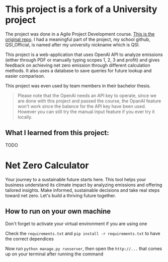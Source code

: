 # This project is a fork of a University project
The project was done in a Agile Project Development course. [This is the original repo](https://github.com/Flob19/DAT257). I had a meaningful part of the project, my school github, QSI_Official, is named after my university nickname which is QSI.

This project is a web-application that uses OpenAI API to analyze emissions (either through PDF or manually typing scopes 1, 2, 3 and profit) and gives feedback on achieving net zero emission through different calculation methods. It also uses a database to save queries for future lookup and easier comparison.

This project was even used by team members in their bachelor thesis.

> Please note that the OpenAI needs an API key to operate, since we are done with this project and passed the course, the OpanAI feature won't work since the balance for the API key have been used. However you can still try the manual input feature if you ever try it locally.

## What I learned from this project:
TODO

# Net Zero Calculator
Your journey to a sustainable future starts here. This tool helps your business understand its climate impact by analyzing emissions and offering tailored insights. Make informed, sustainable decisions and take real steps toward net zero. Let's build a thriving future together.

## How to run on your own machine

Don't forget to activate your virtual environment if you are using one

Check the `requirements.txt` and `pip install -r requirements.txt` to have the correct dependices

Now run `python manage.py runserver`, then open the `http://...` that comes up on your terminal after running the command